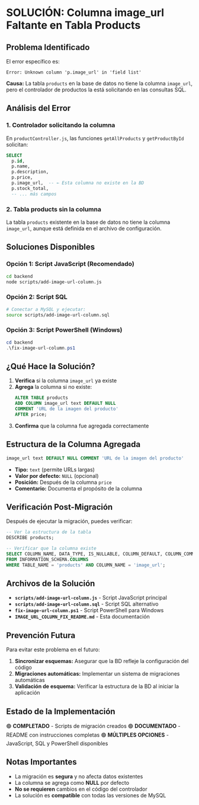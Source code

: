 # SOLUCIÓN: Columna image_url Faltante en Tabla Products

## Problema Identificado

El error específico es:
```
Error: Unknown column 'p.image_url' in 'field list'
```

**Causa:** La tabla `products` en la base de datos no tiene la columna `image_url`, pero el controlador de productos la está solicitando en las consultas SQL.

## Análisis del Error

### 1. **Controlador solicitando la columna**
En `productController.js`, las funciones `getAllProducts` y `getProductById` solicitan:
```sql
SELECT 
  p.id,
  p.name,
  p.description,
  p.price,
  p.image_url,  -- ← Esta columna no existe en la BD
  p.stock_total,
  -- ... más campos
```

### 2. **Tabla products sin la columna**
La tabla `products` existente en la base de datos no tiene la columna `image_url`, aunque está definida en el archivo de configuración.

## Soluciones Disponibles

### **Opción 1: Script JavaScript (Recomendado)**
```bash
cd backend
node scripts/add-image-url-column.js
```

### **Opción 2: Script SQL**
```bash
# Conectar a MySQL y ejecutar:
source scripts/add-image-url-column.sql
```

### **Opción 3: Script PowerShell (Windows)**
```powershell
cd backend
.\fix-image-url-column.ps1
```

## ¿Qué Hace la Solución?

1. **Verifica** si la columna `image_url` ya existe
2. **Agrega** la columna si no existe:
   ```sql
   ALTER TABLE products 
   ADD COLUMN image_url text DEFAULT NULL 
   COMMENT 'URL de la imagen del producto' 
   AFTER price;
   ```
3. **Confirma** que la columna fue agregada correctamente

## Estructura de la Columna Agregada

```sql
image_url text DEFAULT NULL COMMENT 'URL de la imagen del producto'
```

- **Tipo:** `text` (permite URLs largas)
- **Valor por defecto:** `NULL` (opcional)
- **Posición:** Después de la columna `price`
- **Comentario:** Documenta el propósito de la columna

## Verificación Post-Migración

Después de ejecutar la migración, puedes verificar:

```sql
-- Ver la estructura de la tabla
DESCRIBE products;

-- Verificar que la columna existe
SELECT COLUMN_NAME, DATA_TYPE, IS_NULLABLE, COLUMN_DEFAULT, COLUMN_COMMENT
FROM INFORMATION_SCHEMA.COLUMNS 
WHERE TABLE_NAME = 'products' AND COLUMN_NAME = 'image_url';
```

## Archivos de la Solución

- **`scripts/add-image-url-column.js`** - Script JavaScript principal
- **`scripts/add-image-url-column.sql`** - Script SQL alternativo
- **`fix-image-url-column.ps1`** - Script PowerShell para Windows
- **`IMAGE_URL_COLUMN_FIX_README.md`** - Esta documentación

## Prevención Futura

Para evitar este problema en el futuro:

1. **Sincronizar esquemas:** Asegurar que la BD refleje la configuración del código
2. **Migraciones automáticas:** Implementar un sistema de migraciones automáticas
3. **Validación de esquema:** Verificar la estructura de la BD al iniciar la aplicación

## Estado de la Implementación

🟢 **COMPLETADO** - Scripts de migración creados
🟢 **DOCUMENTADO** - README con instrucciones completas
🟢 **MÚLTIPLES OPCIONES** - JavaScript, SQL y PowerShell disponibles

## Notas Importantes

- La migración es **segura** y no afecta datos existentes
- La columna se agrega como **NULL** por defecto
- **No se requieren** cambios en el código del controlador
- La solución es **compatible** con todas las versiones de MySQL
